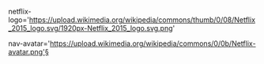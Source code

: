 netflix-logo='https://upload.wikimedia.org/wikipedia/commons/thumb/0/08/Netflix_2015_logo.svg/1920px-Netflix_2015_logo.svg.png'

nav-avatar='https://upload.wikimedia.org/wikipedia/commons/0/0b/Netflix-avatar.png'§

